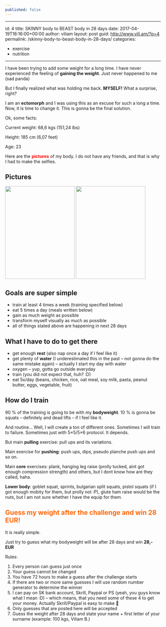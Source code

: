 ```yaml
---
published: false
---
```

---
id: 4
title: SKINNY body to BEAST body in 28 days
date: 2017-04-19T16:16:00+00:00
author: viliam
layout: post
guid: http://www.vili.am/?p=4
permalink: /skinny-body-to-beast-body-in-28-days/
categories:
  - exercise
  - nutrition
---
I have been trying to add some weight for a long time. I have never experienced the feeling of **gaining the weight**. Just never happened to me (sad panda)

But I finally realized what was holding me back. **MYSELF!** What a surprise, right?

I am an **ectomorph** and I was using this as an excuse for such a long a time. Now, it is time to change it. This is gonna be the final solution.

Ok, some facts:

Current weight: 68,6 kgs (151,24 lbs)

Height: 185 cm (6,07 feet)

Age: 23

Here are the <span style="color: #ff0000;"><strong>pictures</strong></span> of my body. I do not have any friends, and that is why I had to make the selfies.

## Pictures

[<img class="wp-image-19 size-medium alignleft" src="http://vili.am/wp-content/uploads/2017/04/IMG_0758-e1492603353698-225x300.jpg" alt="" width="225" height="300" srcset="http://vili.am/wp-content/uploads/2017/04/IMG_0758-e1492603353698-225x300.jpg 225w, http://vili.am/wp-content/uploads/2017/04/IMG_0758-e1492603353698-768x1024.jpg 768w, http://vili.am/wp-content/uploads/2017/04/IMG_0758-e1492603353698.jpg 960w" sizes="(max-width: 225px) 100vw, 225px" />](http://vili.am/wp-content/uploads/2017/04/IMG_0758.jpg) [<img class="wp-image-20 size-medium alignleft" src="http://vili.am/wp-content/uploads/2017/04/IMG_0756-e1492603404185-225x300.jpg" alt="" width="225" height="300" srcset="http://vili.am/wp-content/uploads/2017/04/IMG_0756-e1492603404185-225x300.jpg 225w, http://vili.am/wp-content/uploads/2017/04/IMG_0756-e1492603404185-768x1024.jpg 768w" sizes="(max-width: 225px) 100vw, 225px" />](http://vili.am/wp-content/uploads/2017/04/IMG_0756.jpg)

## Goals are super simple

  * train at least 4 times a week (training specified below)
  * eat 5 times a day (meals written below)
  * gain as much weight as possible
  * transform myself visually as much as possible
  * all of things stated above are happening in next 28 days

## What I have to do to get there

  * get enough **rest** (also nap once a day if I feel like it)
  * get plenty of **water** (I underestimated this in the past &#8211; not gonna do the same mistake again) &#8211; actually I start my day with water
  * oxygen &#8211; yup, gotta go outside everyday
  * train (you did not expect that, huh? :D)
  * eat 5x/day (beans, chicken, rice, oat meal, soy milk, pasta, peanut butter, eggs, vegetable, fruit)

## How do I train

90 % of the training is going to be with my **bodyweight**. 10 % is gonna be squats &#8211; definitely and dead lifts &#8211; if I feel like it.

And routine&#8230; Well, I will create a ton of different ones. Sometimes I will train to failure. Sometimes just with 5&#215;5/5&#215;6 protocol. It depends.

But main **pulling** exercise: pull ups and its variations.

Main exercise for **pushing**: push ups, dips, pseudo planche push ups and so on.

Main **core** exercises: plank, hanging leg raise (prolly tucked, aint got enough compression strength) and others, but I dont know how are they called, haha.

**Lower body**: goblet squat, sprints, bulgarian split squats, pistol squats (if I got enough mobity for them, but prolly not :P), glute ham raise would be the nuts, but I am not sure whether I have the equip for them.

## <span style="color: #ff6600;">Guess my weight after the challenge and win 28 EUR!</span>

It is really simple.

Just try to guess what my bodyweight will be after 28 days and win **28,- EUR**

Rules:

  1. Every person can guess just once
  2. Your guess cannot be changed
  3. You have 72 hours to make a guess after the challenge starts
  4. If there are two or more same guesses I will use random number generator to determine the winner
  5. I can pay on SK bank account, Skrill, Paypal or PS (yeah, you guys know what I mean :D) &#8211; which means, that you need some of these 4 to get your money. Actually Skrill/Paypal is easy to make 🙂
  6. Only guesses that are posted here will be accepted
  7. Guess the weight after 28 days and state your name + first letter of your surname (example: 100 kgs, Viliam B.)
